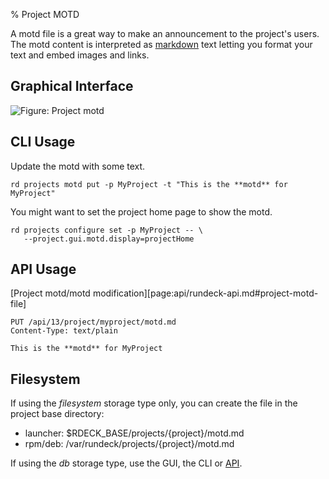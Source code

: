 % Project MOTD

A motd file is a great way to make an announcement to the project's users.
The motd content is interpreted as [markdown](http://commonmark.org/help/) text letting you format your text and embed images and links.

## Graphical Interface

![Figure: Project motd](/figures/fixme.png)

## CLI Usage

Update the motd with some text.

```{.bash}
rd projects motd put -p MyProject -t "This is the **motd** for MyProject"
```

You might want to set the project home page to show the motd.

```{.bash}
rd projects configure set -p MyProject -- \
   --project.gui.motd.display=projectHome
```

## API Usage

[Project motd/motd modification][page:api/rundeck-api.md#project-motd-file]

    PUT /api/13/project/myproject/motd.md
    Content-Type: text/plain

    This is the **motd** for MyProject

## Filesystem

If using the _filesystem_ storage type only, you can create the file in the project base directory:

- launcher: \$RDECK_BASE/projects/{project}/motd.md
- rpm/deb: /var/rundeck/projects/{project}/motd.md

If using the _db_ storage type, use the GUI, the CLI or [API](#api-usage).
